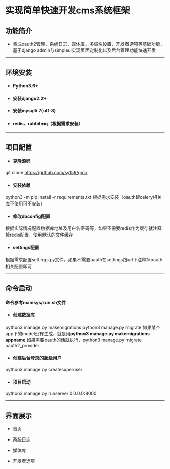 # 实现简单快速开发cms系统框架
## 功能简介
- 集成oauth2管理、系统日志、媒体库、多域名设置，开发者选项等基础功能，基于django admin与simpleui实现页面定制化以及后台管理功能快速开发

------------
## 环境安装
- #### Python3.6+
- #### 安装django2.2+
- #### 安装mysql5.7(utf-8)
- #### redis、rabbitmq（根据需求安装）
------------
## 项目配置
- #### 克隆源码
git clone https://github.com/sy159/gmx
- #### 安装依赖
python3 -m pip install -r requirements.txt
根据需求安装（oauth跟celery相关库不使用可不安装）
- #### 修改dbconfig配置
根据实际情况配置数据库地址及用户名密码等，如果不需要redis作为缓存就注释掉redis配置，使用默认的文件缓存
- #### settings配置
根据需求配置settings.py文件，如果不需要oauth在settings跟url下注释掉oauth相关配置即可


------------
## 命令启动
#### 命令参考mainsys/run.sh文件
- #### 创建数据库
python3 manage.py makemigrations
python3 manage.py migrate
如果某个app下的model没有生成，就是用**python3 manage.py makemigrations  appname**
如果需要oauth的话就执行，python3 manage.py migrate oauth2_provider
- #### 创建后台登录的超级用户
python3 manage.py createsuperuser
- #### 项目启动
python3 manage.py runserver 0.0.0.0:8000


------------
## 界面展示
- 首页

- 系统日志

- 媒体库

- 开发者选项
